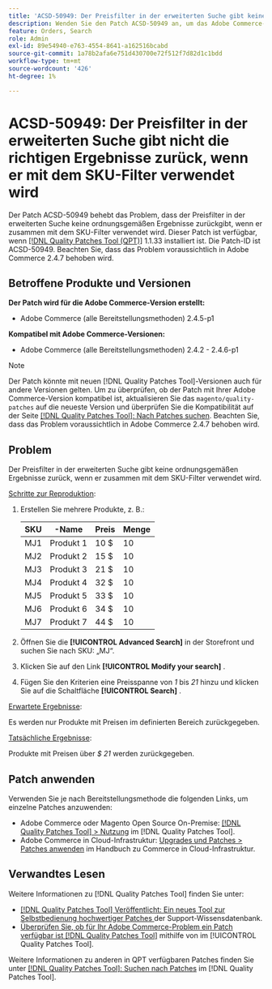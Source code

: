 ```yaml
---
title: 'ACSD-50949: Der Preisfilter in der erweiterten Suche gibt keine ordnungsgemäßen Ergebnisse zurück, wenn er zusammen mit dem SKU-Filter verwendet wird'
description: Wenden Sie den Patch ACSD-50949 an, um das Adobe Commerce-Problem zu beheben, bei dem der Preisfilter in der erweiterten Suche keine ordnungsgemäßen Ergebnisse zurückgibt, wenn er zusammen mit dem SKU-Filter verwendet wird.
feature: Orders, Search
role: Admin
exl-id: 89e54940-e763-4554-8641-a162516bcabd
source-git-commit: 1a78b2afa6e751d430700e72f512f7d82d1c1bdd
workflow-type: tm+mt
source-wordcount: '426'
ht-degree: 1%

---
```


# ACSD-50949: Der Preisfilter in der erweiterten Suche gibt nicht die richtigen Ergebnisse zurück, wenn er mit dem SKU-Filter verwendet wird

Der Patch ACSD-50949 behebt das Problem, dass der Preisfilter in der erweiterten Suche keine ordnungsgemäßen Ergebnisse zurückgibt, wenn er zusammen mit dem SKU-Filter verwendet wird. Dieser Patch ist verfügbar, wenn [[!DNL Quality Patches Tool (QPT)]](https://experienceleague.adobe.com/de/docs/commerce-knowledge-base/kb/announcements/commerce-announcements/magento-quality-patches-released-new-tool-to-self-serve-quality-patches) 1.1.33 installiert ist. Die Patch-ID ist ACSD-50949. Beachten Sie, dass das Problem voraussichtlich in Adobe Commerce 2.4.7 behoben wird.

## Betroffene Produkte und Versionen

**Der Patch wird für die Adobe Commerce-Version erstellt:**

* Adobe Commerce (alle Bereitstellungsmethoden) 2.4.5-p1

**Kompatibel mit Adobe Commerce-Versionen:**

* Adobe Commerce (alle Bereitstellungsmethoden) 2.4.2 - 2.4.6-p1

>[!NOTE]
>
>Der Patch könnte mit neuen [!DNL Quality Patches Tool]-Versionen auch für andere Versionen gelten. Um zu überprüfen, ob der Patch mit Ihrer Adobe Commerce-Version kompatibel ist, aktualisieren Sie das `magento/quality-patches` auf die neueste Version und überprüfen Sie die Kompatibilität auf der Seite [[!DNL Quality Patches Tool]: Nach Patches suchen](<https://experienceleague.adobe.com/tools/commerce-quality-patches/index.html?lang=de>). Beachten Sie, dass das Problem voraussichtlich in Adobe Commerce 2.4.7 behoben wird.

## Problem

Der Preisfilter in der erweiterten Suche gibt keine ordnungsgemäßen Ergebnisse zurück, wenn er zusammen mit dem SKU-Filter verwendet wird.

<u>Schritte zur Reproduktion</u>:

1. Erstellen Sie mehrere Produkte, z. B.:

   | SKU | -Name | Preis | Menge |
   |-----|-----------|-------|----------|
   | MJ1 | Produkt 1 | 10 $ | 10 |
   | MJ2 | Produkt 2 | 15 $ | 10 |
   | MJ3 | Produkt 3 | 21 $ | 10 |
   | MJ4 | Produkt 4 | 32 $ | 10 |
   | MJ5 | Produkt 5 | 33 $ | 10 |
   | MJ6 | Produkt 6 | 34 $ | 10 |
   | MJ7 | Produkt 7 | 44 $ | 10 |

1. Öffnen Sie die **[!UICONTROL Advanced Search]** in der Storefront und suchen Sie nach SKU: „MJ“.
1. Klicken Sie auf den Link **[!UICONTROL Modify your search]** .
1. Fügen Sie den Kriterien eine Preisspanne von *1* bis *21* hinzu und klicken Sie auf die Schaltfläche **[!UICONTROL Search]** .

<u>Erwartete Ergebnisse</u>:

Es werden nur Produkte mit Preisen im definierten Bereich zurückgegeben.

<u>Tatsächliche Ergebnisse</u>:

Produkte mit Preisen über *$ 21* werden zurückgegeben.

## Patch anwenden

Verwenden Sie je nach Bereitstellungsmethode die folgenden Links, um einzelne Patches anzuwenden:

* Adobe Commerce oder Magento Open Source On-Premise: [[!DNL Quality Patches Tool] > Nutzung](/help/tools/quality-patches-tool/usage.md) im [!DNL Quality Patches Tool].
* Adobe Commerce in Cloud-Infrastruktur: [Upgrades und Patches > Patches anwenden](https://experienceleague.adobe.com/docs/commerce-cloud-service/user-guide/develop/upgrade/apply-patches.html?lang=de) im Handbuch zu Commerce in Cloud-Infrastruktur.

## Verwandtes Lesen

Weitere Informationen zu [!DNL Quality Patches Tool] finden Sie unter:

* [[!DNL Quality Patches Tool] Veröffentlicht: Ein neues Tool zur Selbstbedienung hochwertiger Patches ](https://experienceleague.adobe.com/de/docs/commerce-knowledge-base/kb/announcements/commerce-announcements/magento-quality-patches-released-new-tool-to-self-serve-quality-patches) der Support-Wissensdatenbank.
* [Überprüfen Sie, ob für Ihr Adobe Commerce-Problem ein Patch verfügbar ist [!DNL Quality Patches Tool]](/help/tools/quality-patches-tool/patches-available-in-qpt/check-patch-for-magento-issue-with-magento-quality-patches.md) mithilfe von im [!UICONTROL Quality Patches Tool].


Weitere Informationen zu anderen in QPT verfügbaren Patches finden Sie unter [[!DNL Quality Patches Tool]: Suchen nach Patches](<https://experienceleague.adobe.com/tools/commerce-quality-patches/index.html?lang=de>) im [!DNL Quality Patches Tool].
